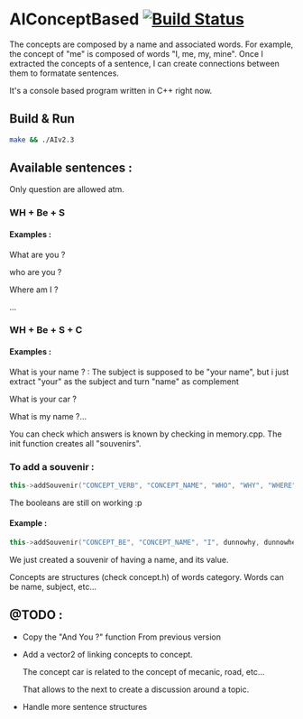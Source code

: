 # AIConceptBased [![Build Status](https://travis-ci.org/SherlockStd/AIConceptBased.svg?branch=master)](https://travis-ci.org/SherlockStd/AIConceptBased)

The concepts are composed by a name and associated words. For example, the concept of "me" is composed of words "I, me, my, mine". 
Once I extracted the concepts of a sentence, I can create connections between them to formatate sentences.

It's a console based program written in C++ right now.

## Build & Run

```bash
make && ./AIv2.3
```

## Available sentences :


Only question are allowed atm.

### WH + Be + S

#### Examples :

What are you ?

who are you ?

Where am I ?

...


### WH + Be + S + C

#### Examples :

What is your name ? : The subject is supposed to be "your name", but i just extract "your" as the subject and turn "name" as complement

What is your car ?

What is my name ?...

You can check which answers is known by checking in memory.cpp. The init function creates all "souvenirs".


### To add a souvenir :
```c++
this->addSouvenir("CONCEPT_VERB", "CONCEPT_NAME", "WHO", "WHY", "WHERE", "WHEN", "WHAT", "HOW", BOOL IS, BOOL HAVE);
```
The booleans are still on working :p


#### Example :

```c++
this->addSouvenir("CONCEPT_BE", "CONCEPT_NAME", "I", dunnowhy, dunnowhere, dunnowhen, "Gandalf", dunnohow, true, true);
```

We just created a souvenir of having a name, and its value.


Concepts are structures (check concept.h) of words category. Words can be name, subject, etc...


## @TODO :

- Copy the "And You ?" function From previous version


- Add a vector2 of linking concepts to concept.

	The concept car is related to the concept of mecanic, road, etc...
	
	That allows to the next to create a discussion around a topic.
	

- Handle more sentence structures
